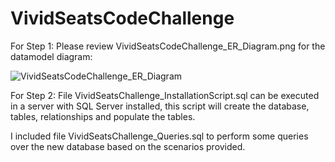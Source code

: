 # VividSeatsCodeChallenge
For Step 1: Please review VividSeatsCodeChallenge_ER_Diagram.png for the datamodel diagram:

![VividSeatsCodeChallenge_ER_Diagram](https://user-images.githubusercontent.com/58061902/69433833-06004c80-0d02-11ea-89ac-64841e49dcbb.png)


For Step 2: File VividSeatsChallenge_InstallationScript.sql can be executed in a server with SQL Server installed, this script will create the database, tables, relationships and populate the tables.

I included file VividSeatsChallenge_Queries.sql to perform some queries over the new database based on the scenarios provided.

